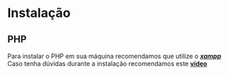 <h1>Instalação</h1>

<h2>PHP</h2>

Para instalar o PHP em sua máquina recomendamos que utilize o <a href = 'https://www.apachefriends.org/pt_br/index.html'><i><b>xampp</b></i></a>
Caso tenha dúvidas durante a instalação recomendamos este <a href = 'https://www.youtube.com/watch?v=VCHXCusltqI'><b>vídeo</b></a>

